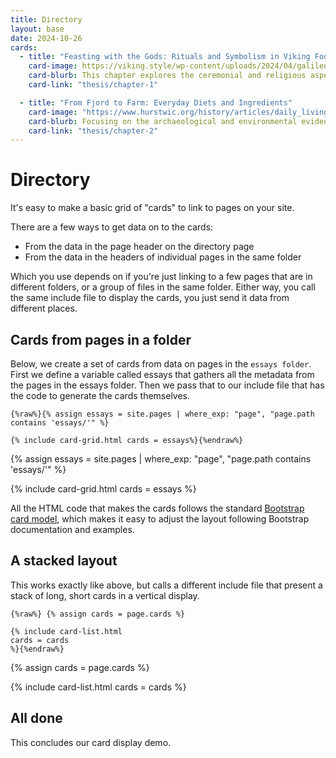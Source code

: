 ```yaml
---
title: Directory
layout: base
date: 2024-10-26
cards: 
  - title: "Feasting with the Gods: Rituals and Symbolism in Viking Foodways"
    card-image: https://viking.style/wp-content/uploads/2024/04/galileus2505_During_Viking_seasonal_celebrations_Viking_feasts__d22f4d95-2b9b-4521-8933-4277c04de6e0.jpg
    card-blurb: This chapter explores the ceremonial and religious aspects of food in Viking society, examining feasts, sacrificial offerings, and mythological references to food and drink in Norse texts.
    card-link: "thesis/chapter-1"

  - title: "From Fjord to Farm: Everyday Diets and Ingredients"
    card-image: "https://www.hurstwic.org/history/articles/daily_living/pix/jonsbok_whale_flensing_illumination.jpg"
    card-blurb: Focusing on the archaeological and environmental evidence, this chapter reconstructs the daily diet of the Viking Age, highlighting key ingredients, farming practices, and seasonal food cycles.
    card-link: "thesis/chapter-2"
---
```



# Directory

It's easy to make a basic grid of "cards" to link to pages on your site.

There are a few ways to get data on to the cards:
- From the data in the page header on the directory page
- From the data in the headers of individual pages in the same folder

Which you use depends on if you're just linking to a few pages that are in different folders, or a group of files in the same folder. Either way, you call the same include file to display the cards, you just send it data from different places.


## Cards from pages in a folder
Below, we create a set of cards from data on pages in the `essays folder`. First we define a variable called essays that gathers all the metadata from the pages in the essays folder. Then we pass that to our include file that has the code to generate the cards themselves.
```
{%raw%}{% assign essays = site.pages | where_exp: "page", "page.path contains 'essays/'" %}

{% include card-grid.html cards = essays%}{%endraw%}
```

{% assign essays = site.pages | where_exp: "page", "page.path contains 'essays/'" 
%}

{% include card-grid.html 
cards = essays
%}

All the HTML code that makes the cards follows the standard [Bootstrap card model](https://getbootstrap.com/docs/5.3/components/card/), which makes it easy to adjust the layout following Bootstrap documentation and examples.




## A stacked layout
This works exactly like above, but calls a different include file that present a stack of long, short cards in a vertical display. 

```
{%raw%} {% assign cards = page.cards %}

{% include card-list.html 
cards = cards 
%}{%endraw%}

```

{% assign cards = page.cards %}

{% include card-list.html 
cards = cards 
%}


## All done
This concludes our card display demo.